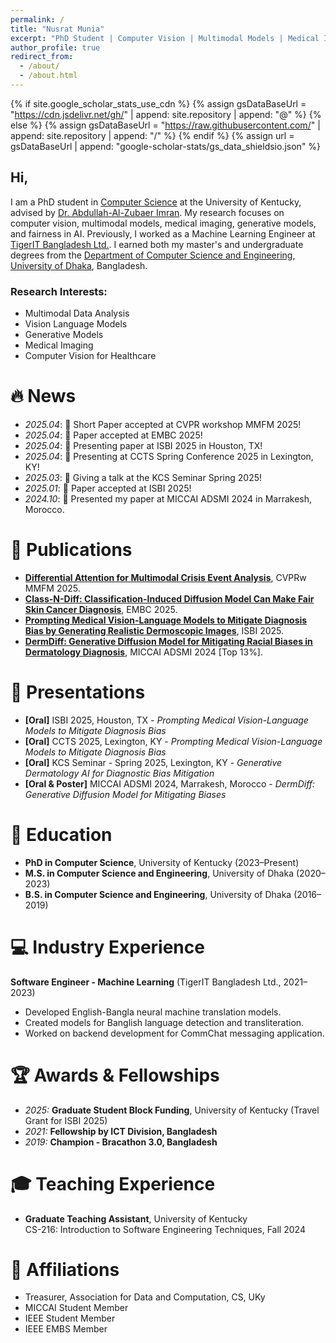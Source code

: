 ```yaml
---
permalink: /
title: "Nusrat Munia"
excerpt: "PhD Student | Computer Vision | Multimodal Models | Medical Imaging | Fairness"
author_profile: true
redirect_from: 
  - /about/
  - /about.html
---
```


{% if site.google_scholar_stats_use_cdn %}
{% assign gsDataBaseUrl = "https://cdn.jsdelivr.net/gh/" | append: site.repository | append: "@" %}
{% else %}
{% assign gsDataBaseUrl = "https://raw.githubusercontent.com/" | append: site.repository | append: "/" %}
{% endif %}
{% assign url = gsDataBaseUrl | append: "google-scholar-stats/gs_data_shieldsio.json" %}

<span class='anchor' id='about-me'></span>

## Hi,

I am a PhD student in [Computer Science](https://engr.uky.edu/academics/departments/cs) at the University of Kentucky, advised by [Dr. Abdullah-Al-Zubaer Imran](https://aaz-imran.github.io/). My research focuses on computer vision, multimodal models, medical imaging, generative models, and fairness in AI. Previously, I worked as a Machine Learning Engineer at [TigerIT Bangladesh Ltd.](https://www.tigerit.com/). I earned both my master's and undergraduate degrees from the [Department of Computer Science and Engineering, University of Dhaka](https://cse.du.ac.bd/), Bangladesh.



### Research Interests:
- Multimodal Data Analysis
- Vision Language Models
- Generative Models
- Medical Imaging
- Computer Vision for Healthcare

# 🔥 News
- *2025.04*: 🎉 Short Paper accepted at CVPR workshop MMFM 2025!
- *2025.04*: 🎉 Paper accepted at EMBC 2025!
- *2025.04*: 🎉 Presenting paper at ISBI 2025 in Houston, TX!
- *2025.04*: 🎉 Presenting at CCTS Spring Conference 2025 in Lexington, KY!
- *2025.03*: 🎉 Giving a talk at the KCS Seminar Spring 2025!
- *2025.01*: 🎉 Paper accepted at ISBI 2025!
- *2024.10*: 🎉 Presented my paper at MICCAI ADSMI 2024 in Marrakesh, Morocco.

# 📝 Publications 
- **[Differential Attention for Multimodal Crisis Event Analysis](#)**, CVPRw MMFM 2025.
- **[Class-N-Diff: Classification-Induced Diffusion Model Can Make Fair Skin Cancer Diagnosis](#)**, EMBC 2025.
- **[Prompting Medical Vision-Language Models to Mitigate Diagnosis Bias by Generating Realistic Dermoscopic Images](https://arxiv.org/abs/2504.01838)**, ISBI 2025.
- **[DermDiff: Generative Diffusion Model for Mitigating Racial Biases in Dermatology Diagnosis](https://arxiv.org/abs/2503.17536)**, MICCAI ADSMI 2024 [Top 13%].

# 🎤 Presentations
- **[Oral]** ISBI 2025, Houston, TX - *Prompting Medical Vision-Language Models to Mitigate Diagnosis Bias*
- **[Oral]** CCTS 2025, Lexington, KY - *Prompting Medical Vision-Language Models to Mitigate Diagnosis Bias*
- **[Oral]** KCS Seminar - Spring 2025, Lexington, KY - *Generative Dermatology AI for Diagnostic Bias Mitigation*
- **[Oral & Poster]** MICCAI ADSMI 2024, Marrakesh, Morocco - *DermDiff: Generative Diffusion Model for Mitigating Biases*

# 📖 Education
- **PhD in Computer Science**, University of Kentucky (2023–Present)
- **M.S. in Computer Science and Engineering**, University of Dhaka (2020–2023)
- **B.S. in Computer Science and Engineering**, University of Dhaka (2016–2019)

# 💻 Industry Experience
**Software Engineer - Machine Learning** (TigerIT Bangladesh Ltd., 2021–2023)
- Developed English-Bangla neural machine translation models.
- Created models for Banglish language detection and transliteration.
- Worked on backend development for CommChat messaging application.

# 🏆 Awards & Fellowships
- *2025:* **Graduate Student Block Funding**, University of Kentucky (Travel Grant for ISBI 2025)
- *2021:* **Fellowship by ICT Division, Bangladesh**
- *2019:* **Champion - Bracathon 3.0, Bangladesh**
<!-- - *2017:* **5th Place - National Girls’ Programming Contest** -->

# 🎓 Teaching Experience
- **Graduate Teaching Assistant**, University of Kentucky  
    CS-216: Introduction to Software Engineering Techniques, Fall 2024

# 📜 Affiliations
- Treasurer, Association for Data and Computation, CS, UKy
- MICCAI Student Member
- IEEE Student Member
- IEEE EMBS Member

